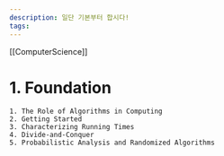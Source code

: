 ```yaml
---
description: 일단 기본부터 합시다!
tags:
---
```

[[ComputerScience]]
# 1. Foundation
```
1. The Role of Algorithms in Computing
2. Getting Started
3. Characterizing Running Times
4. Divide-and-Conquer
5. Probabilistic Analysis and Randomized Algorithms
```
